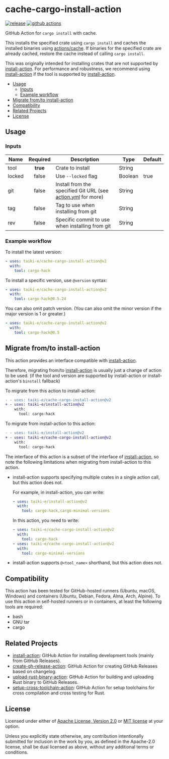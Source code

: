 # cache-cargo-install-action

[![release](https://img.shields.io/github/release/taiki-e/cache-cargo-install-action?style=flat-square&logo=github)](https://github.com/taiki-e/cache-cargo-install-action/releases/latest)
[![github actions](https://img.shields.io/github/actions/workflow/status/taiki-e/cache-cargo-install-action/ci.yml?branch=main&style=flat-square&logo=github)](https://github.com/taiki-e/cache-cargo-install-action/actions)

GitHub Action for `cargo install` with cache.

This installs the specified crate using `cargo install` and caches the installed binaries using [actions/cache].
If binaries for the specified crate are already cached, restore the cache instead of calling `cargo install`.

This was originally intended for installing crates that are not supported by [install-action].
For performance and robustness, we recommend using [install-action] if the tool is supported by [install-action].

- [Usage](#usage)
  - [Inputs](#inputs)
  - [Example workflow](#example-workflow)
- [Migrate from/to install-action](#migrate-fromto-install-action)
- [Compatibility](#compatibility)
- [Related Projects](#related-projects)
- [License](#license)

## Usage

### Inputs

| Name   | Required | Description                                                                | Type    | Default |
| ------ |:--------:| -------------------------------------------------------------------------- | ------- | ------- |
| tool   | **true** | Crate to install                                                           | String  |         |
| locked | false    | Use `--locked` flag                                                        | Boolean | true    |
| git    | false    | Install from the specified Git URL (see [action.yml](action.yml) for more) | String  |         |
| tag    | false    | Tag to use when installing from git                                        | String  |         |
| rev    | false    | Specific commit to use when installing from git                            | String  |         |

### Example workflow

To install the latest version:

```yaml
- uses: taiki-e/cache-cargo-install-action@v2
  with:
    tool: cargo-hack
```

To install a specific version, use `@version` syntax:

```yaml
- uses: taiki-e/cache-cargo-install-action@v2
  with:
    tool: cargo-hack@0.5.24
```

You can also omit patch version.
(You can also omit the minor version if the major version is 1 or greater.)

```yaml
- uses: taiki-e/cache-cargo-install-action@v2
  with:
    tool: cargo-hack@0.5
```

## Migrate from/to install-action

This action provides an interface compatible with [install-action].

Therefore, migrating from/to [install-action] is usually just a change of action to be used. (if the tool and version are supported by install-action or install-action's `binstall` fallback)

To migrate from this action to install-action:

```diff
- - uses: taiki-e/cache-cargo-install-action@v2
+ - uses: taiki-e/install-action@v2
    with:
      tool: cargo-hack
```

To migrate from install-action to this action:

```diff
- - uses: taiki-e/install-action@v2
+ - uses: taiki-e/cache-cargo-install-action@v2
    with:
      tool: cargo-hack
```

The interface of this action is a subset of the interface of [install-action], so note the following limitations when migrating from install-action to this action.

- install-action supports specifying multiple crates in a single action call, but this action does not.

  For example, in install-action, you can write:

  ```yaml
  - uses: taiki-e/install-action@v2
    with:
      tool: cargo-hack,cargo-minimal-versions
  ```

  In this action, you need to write:

  ```yaml
  - uses: taiki-e/cache-cargo-install-action@v2
    with:
      tool: cargo-hack
  - uses: taiki-e/cache-cargo-install-action@v2
    with:
      tool: cargo-minimal-versions
  ```

- install-action supports `@<tool_name>` shorthand, but this action does not.

## Compatibility

This action has been tested for GitHub-hosted runners (Ubuntu, macOS, Windows) and containers (Ubuntu, Debian, Fedora, Alma, Arch, Alpine).
To use this action in self-hosted runners or in containers, at least the following tools are required:

- bash
- GNU tar
- cargo

## Related Projects

- [install-action]: GitHub Action for installing development tools (mainly from GitHub Releases).
- [create-gh-release-action]: GitHub Action for creating GitHub Releases based on changelog.
- [upload-rust-binary-action]: GitHub Action for building and uploading Rust binary to GitHub Releases.
- [setup-cross-toolchain-action]: GitHub Action for setup toolchains for cross compilation and cross testing for Rust.

[actions/cache]: https://github.com/actions/cache
[create-gh-release-action]: https://github.com/taiki-e/create-gh-release-action
[install-action]: https://github.com/taiki-e/install-action
[setup-cross-toolchain-action]: https://github.com/taiki-e/setup-cross-toolchain-action
[upload-rust-binary-action]: https://github.com/taiki-e/upload-rust-binary-action

## License

Licensed under either of [Apache License, Version 2.0](LICENSE-APACHE) or
[MIT license](LICENSE-MIT) at your option.

Unless you explicitly state otherwise, any contribution intentionally submitted
for inclusion in the work by you, as defined in the Apache-2.0 license, shall
be dual licensed as above, without any additional terms or conditions.
